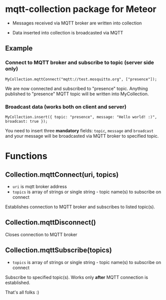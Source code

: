 mqtt-collection package for Meteor
==================================

- Messages received via MQTT broker are written into collection

- Data inserted into collection is broadcasted via MQTT


Example
-------

### Connect to MQTT broker and subscribe to topic (server side only)

```
MyCollection.mqttConnect("mqtt://test.mosquitto.org", ["presence"]);
```

We are now connected and subscribed to "presence" topic. Anything published to "presence" MQTT topic will be written into MyCollection.


### Broadcast data (works both on client and server)

```
MyCollection.insert({ topic: "presence", message: "Hello world! :)", broadcast: true });
```

You need to insert three **mandatory** fields: `topic`, `message` and `broadcast` and your message will be broadcasted via MQTT broker to specified topic.


Functions
=========

Collection.mqttConnect(uri, topics)
-----------------------------------

- `uri` is mqtt broker address
- `topics` is array of strings or single string - topic name(s) to subscribe on connect

Establishes connection to MQTT broker and subscribes to listed topic(s).


Collection.mqttDisconnect()
---------------------------

Closes connection to MQTT broker


Collection.mqttSubscribe(topics)
--------------------------------

- `topics` is array of strings or single string - topic name(s) to subscribe on connect

Subscribe to specified topic(s). Works only **after** MQTT connection is established.


That's all folks :)
